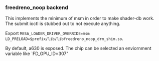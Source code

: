 ### freedreno_noop backend

This implements the minimum of msm in order to make shader-db work.
The submit ioctl is stubbed out to not execute anything.

Export `MESA_LOADER_DRIVER_OVERRIDE=msm
LD_PRELOAD=$prefix/lib/libfreedreno_noop_drm_shim.so`.

By default, a630 is exposed.  The chip can be selected an enviornment
variable like `FD_GPU_ID=307"
